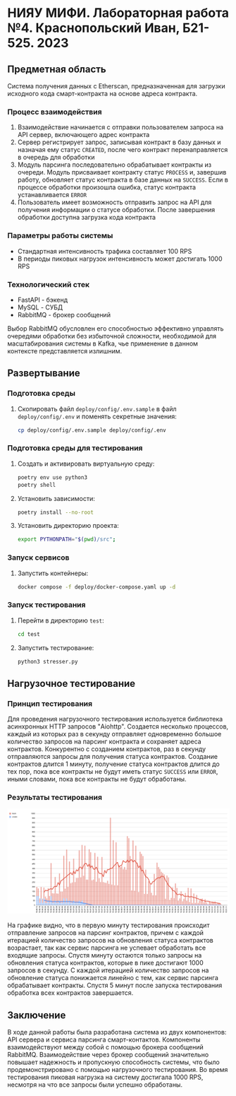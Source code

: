 # НИЯУ МИФИ. Лабораторная работа №4. Краснопольский Иван, Б21-525. 2023

## Предметная область

Система получения данных с Etherscan, предназначенная для загрузки исходного кода смарт-контракта на основе адреса
контракта.

### Процесс взаимодействия

1. Взаимодействие начинается с отправки пользователем запроса на API сервер, включающего адрес контракта
2. Сервер регистрирует запрос, записывая контракт в базу данных и назначая ему статус `CREATED`, после чего контракт
   перенаправляется в очередь для обработки
3. Модуль парсинга последовательно обрабатывает контракты из очереди. Модуль присваивает контракту статус `PROCESS` и,
   завершив работу, обновляет статус контракта в базе данных на `SUCCESS`. Если в процессе обработки произошла ошибка,
   статус контракта устанавливается `ERROR`
4. Пользователь имеет возможность отправить запрос на API для получения информации о статусе обработки. После завершения
   обработки доступна загрузка кода контракта

### Параметры работы системы

- Стандартная интенсивность трафика составляет 100 RPS
- В периоды пиковых нагрузок интенсивность может достигать 1000 RPS

### Технологический стек

- FastAPI - бэкенд
- MySQL - СУБД
- RabbitMQ - брокер сообщений

Выбор RabbitMQ обусловлен его способностью эффективно управлять очередями обработки без избыточной сложности,
необходимой для масштабирования системы в Kafka, чье применение в данном контексте представляется излишним.

## Развертывание

### Подготовка среды

1. Скопировать файл `deploy/config/.env.sample` в файл `deploy/config/.env` и поменять секретные значения:
   ```bash
   cp deploy/config/.env.sample deploy/config/.env
   ```

### Подготовка среды для тестирования

1. Создать и активировать виртуальную среду:
   ```bash
   poetry env use python3
   poetry shell
   ```
2. Установить зависимости:
   ```bash
   poetry install --no-root
   ```
3. Установить директорию проекта:
   ```bash
   export PYTHONPATH="$(pwd)/src";
   ```

### Запуск сервисов

1. Запустить контейнеры:
   ```bash
   docker compose -f deploy/docker-compose.yaml up -d
   ```

### Запуск тестирования

1. Перейти в директорию `test`:
   ```bash
   cd test
   ```
2. Запустить тестирование:
   ```bash
   python3 stresser.py
   ```

## Нагрузочное тестирование

### Принцип тестирования

Для проведения нагрузочного тестирования используется библиотека асинхронных HTTP запросов "Aiohttp". Создается
несколько процессов, каждый из которых раз в секунду отправляет одновременно большое количество запросов на парсинг
контракта и сохраняет адреса контрактов. Конкурентно с созданием контрактов, раз в секунду отправляются запросы для
получения статуса контрактов. Создание контрактов длится 1 минуту, получение статуса контрактов длится до тех пор, пока
все контракты не будут иметь статус `SUCCESS` или `ERROR`, иными словами, пока все контракты не будут обработаны.

### Результаты тестирования

![chart](assets/chart.png)

На графике видно, что в первую минуту тестирования происходит отправление запросов на парсинг контрактов, причем с
каждой итерацией количество запросов на обновления статуса контрактов возрастает, так как сервис парсинга не успевает
обработать все входящие запросы. Спустя минуту остаются только запросы на обновления статуса контрактов, которые в пике
достигают 1000 запросов в секунду. С каждой итерацией количество запросов на обновление статуса понижается линейно с
тем, как сервис парсинга обрабатывает контракты. Спустя 5 минут после запуска тестирования обработка всех контрактов
завершается.

## Заключение

В ходе данной работы была разработана система из двух компонентов: API сервера и сервиса парсинга смарт-контактов.
Компоненты взаимодействуют между собой с помощью брокера сообщений RabbitMQ. Взаимодействие через брокер сообщений
значительно повышает надежность и пропускную способность системы, что было продемонстрировано с помощью нагрузочного
тестирования. Во время тестирования пиковая нагрузка на систему достигала 1000 RPS, несмотря на что все запросы были
успешно обработаны. 
